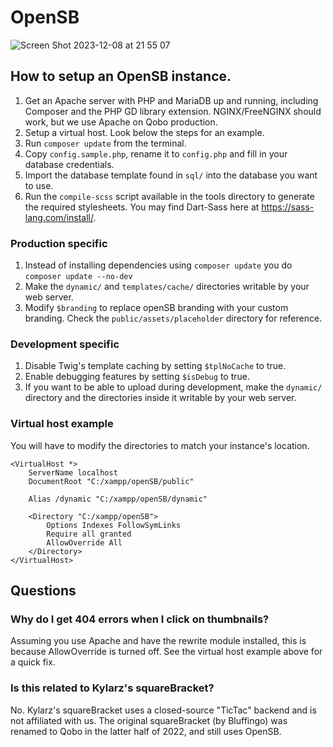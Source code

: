 # OpenSB
![Screen Shot 2023-12-08 at 21 55 07](https://github.com/qobotv/OpenSB/assets/45898787/e7f0837c-ff8a-4b5c-b7fa-630131bc1507)

## How to setup an OpenSB instance.

1. Get an Apache server with PHP and MariaDB up and running, including Composer and the PHP GD library extension. NGINX/FreeNGINX should work, but we use Apache on Qobo production.
1. Setup a virtual host. Look below the steps for an example.
1. Run `composer update` from the terminal.
1. Copy `config.sample.php`, rename it to `config.php` and fill in your database credentials.
1. Import the database template found in `sql/` into the database you want to use.
1. Run the `compile-scss` script available in the tools directory to generate the required stylesheets. You may find Dart-Sass here at https://sass-lang.com/install/.
### Production specific

1. Instead of installing dependencies using `composer update` you do `composer update --no-dev`
1. Make the `dynamic/` and `templates/cache/` directories writable by your web server.
1. Modify `$branding` to replace openSB branding with your custom branding. Check the `public/assets/placeholder` directory for reference.

### Development specific

1. Disable Twig's template caching by setting `$tplNoCache` to true.
1. Enable debugging features by setting `$isDebug` to true.
1. If you want to be able to upload during development, make the `dynamic/` directory and the directories inside it writable by your web server.

### Virtual host example
You will have to modify the directories to match your instance's location.
```
<VirtualHost *> 
    ServerName localhost
    DocumentRoot "C:/xampp/openSB/public"

    Alias /dynamic "C:/xampp/openSB/dynamic"

    <Directory "C:/xampp/openSB">
        Options Indexes FollowSymLinks
        Require all granted
        AllowOverride All
    </Directory>
</VirtualHost>
```

## Questions

### Why do I get 404 errors when I click on thumbnails?

Assuming you use Apache and have the rewrite module installed, this is because AllowOverride is turned off. See the virtual host example above for a quick fix.

### Is this related to Kylarz's squareBracket?
No. Kylarz's squareBracket uses a closed-source "TicTac" backend and is not affiliated with us. The original squareBracket (by Bluffingo) was renamed to Qobo in the latter half of 2022, and still uses OpenSB.
